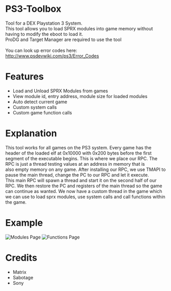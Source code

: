 # PS3-Toolbox
Tool for a DEX Playstation 3 System. <br>
This tool allows you to load SPRX modules into game memory without having to modify the eboot to load it.<br>
ProDG and Target Manager are required to use the tool
<br><br>
You can look up error codes here: http://www.psdevwiki.com/ps3/Error_Codes

# Features
- Load and Unload SPRX Modules from games
- View module id, entry address, module size for loaded modules
- Auto detect current game
- Custom system calls
- Custom game function calls

# Explanation
This tool works for all games on the PS3 system. Every game has the header of the loaded elf at 0x10000 with 0x200 bytes before the first<br>
segment of the executable begins. This is where we place our RPC. The RPC is just a thread testing values at an address in memory that is<br>
also empty memory on any game. After installing our RPC, we use TMAPI to pause the main thread, change the PC to our RPC and let it execute.<br>
This main RPC will spawn a thread and start it on the second half of our RPC. We then restore the PC and registers of the main thread so the game<br>
can continue as wanted. We now have a custom thread in the game which we can use to load sprx modules, use system calls and call functions within<br>
the game.

# Example
![Modules Page](https://i.imgur.com/zGpyuUG.png)
![Functions Page](https://i.imgur.com/mKwmmUS.png)

# Credits
- Matrix
- Sabotage
- Sony
